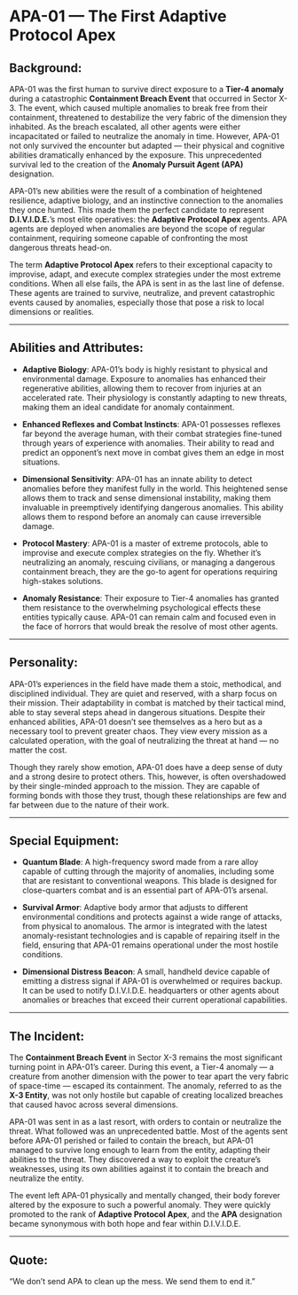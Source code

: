 # APA-01 — The First Adaptive Protocol Apex

## **Background:**

APA-01 was the first human to survive direct exposure to a **Tier-4 anomaly** during a catastrophic **Containment Breach Event** that occurred in Sector X-3. The event, which caused multiple anomalies to break free from their containment, threatened to destabilize the very fabric of the dimension they inhabited. As the breach escalated, all other agents were either incapacitated or failed to neutralize the anomaly in time. However, APA-01 not only survived the encounter but adapted — their physical and cognitive abilities dramatically enhanced by the exposure. This unprecedented survival led to the creation of the **Anomaly Pursuit Agent (APA)** designation.

APA-01’s new abilities were the result of a combination of heightened resilience, adaptive biology, and an instinctive connection to the anomalies they once hunted. This made them the perfect candidate to represent **D.I.V.I.D.E.**’s most elite operatives: the **Adaptive Protocol Apex** agents. APA agents are deployed when anomalies are beyond the scope of regular containment, requiring someone capable of confronting the most dangerous threats head-on. 

The term **Adaptive Protocol Apex** refers to their exceptional capacity to improvise, adapt, and execute complex strategies under the most extreme conditions. When all else fails, the APA is sent in as the last line of defense. These agents are trained to survive, neutralize, and prevent catastrophic events caused by anomalies, especially those that pose a risk to local dimensions or realities.

---

## **Abilities and Attributes:**

- **Adaptive Biology**: APA-01’s body is highly resistant to physical and environmental damage. Exposure to anomalies has enhanced their regenerative abilities, allowing them to recover from injuries at an accelerated rate. Their physiology is constantly adapting to new threats, making them an ideal candidate for anomaly containment.
  
- **Enhanced Reflexes and Combat Instincts**: APA-01 possesses reflexes far beyond the average human, with their combat strategies fine-tuned through years of experience with anomalies. Their ability to read and predict an opponent’s next move in combat gives them an edge in most situations.

- **Dimensional Sensitivity**: APA-01 has an innate ability to detect anomalies before they manifest fully in the world. This heightened sense allows them to track and sense dimensional instability, making them invaluable in preemptively identifying dangerous anomalies. This ability allows them to respond before an anomaly can cause irreversible damage.

- **Protocol Mastery**: APA-01 is a master of extreme protocols, able to improvise and execute complex strategies on the fly. Whether it’s neutralizing an anomaly, rescuing civilians, or managing a dangerous containment breach, they are the go-to agent for operations requiring high-stakes solutions.

- **Anomaly Resistance**: Their exposure to Tier-4 anomalies has granted them resistance to the overwhelming psychological effects these entities typically cause. APA-01 can remain calm and focused even in the face of horrors that would break the resolve of most other agents.

---

## **Personality:**

APA-01’s experiences in the field have made them a stoic, methodical, and disciplined individual. They are quiet and reserved, with a sharp focus on their mission. Their adaptability in combat is matched by their tactical mind, able to stay several steps ahead in dangerous situations. Despite their enhanced abilities, APA-01 doesn’t see themselves as a hero but as a necessary tool to prevent greater chaos. They view every mission as a calculated operation, with the goal of neutralizing the threat at hand — no matter the cost.

Though they rarely show emotion, APA-01 does have a deep sense of duty and a strong desire to protect others. This, however, is often overshadowed by their single-minded approach to the mission. They are capable of forming bonds with those they trust, though these relationships are few and far between due to the nature of their work.

---

## **Special Equipment:**

- **Quantum Blade**: A high-frequency sword made from a rare alloy capable of cutting through the majority of anomalies, including some that are resistant to conventional weapons. This blade is designed for close-quarters combat and is an essential part of APA-01’s arsenal.

- **Survival Armor**: Adaptive body armor that adjusts to different environmental conditions and protects against a wide range of attacks, from physical to anomalous. The armor is integrated with the latest anomaly-resistant technologies and is capable of repairing itself in the field, ensuring that APA-01 remains operational under the most hostile conditions.

- **Dimensional Distress Beacon**: A small, handheld device capable of emitting a distress signal if APA-01 is overwhelmed or requires backup. It can be used to notify D.I.V.I.D.E. headquarters or other agents about anomalies or breaches that exceed their current operational capabilities.

---

## **The Incident:**

The **Containment Breach Event** in Sector X-3 remains the most significant turning point in APA-01’s career. During this event, a Tier-4 anomaly — a creature from another dimension with the power to tear apart the very fabric of space-time — escaped its containment. The anomaly, referred to as the **X-3 Entity**, was not only hostile but capable of creating localized breaches that caused havoc across several dimensions.

APA-01 was sent in as a last resort, with orders to contain or neutralize the threat. What followed was an unprecedented battle. Most of the agents sent before APA-01 perished or failed to contain the breach, but APA-01 managed to survive long enough to learn from the entity, adapting their abilities to the threat. They discovered a way to exploit the creature’s weaknesses, using its own abilities against it to contain the breach and neutralize the entity.

The event left APA-01 physically and mentally changed, their body forever altered by the exposure to such a powerful anomaly. They were quickly promoted to the rank of **Adaptive Protocol Apex**, and the **APA** designation became synonymous with both hope and fear within D.I.V.I.D.E.

---

## **Quote:**

“We don’t send APA to clean up the mess. We send them to end it.”
